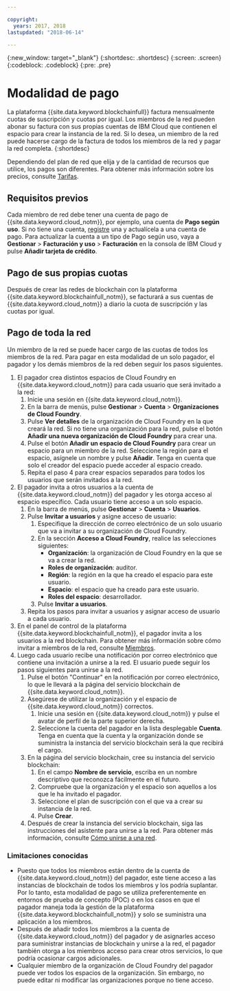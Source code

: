 ```yaml
---

copyright:
  years: 2017, 2018
lastupdated: "2018-06-14"

---
```


{:new_window: target="_blank"}
{:shortdesc: .shortdesc}
{:screen: .screen}
{:codeblock: .codeblock}
{:pre: .pre}

# Modalidad de pago

La plataforma {{site.data.keyword.blockchainfull}} factura mensualmente cuotas de suscripción y cuotas por igual. Los miembros de la red pueden abonar su factura con sus propias cuentas de IBM Cloud que contienen el espacio para crear la instancia de la red. Si lo desea, un miembro de la red puede hacerse cargo de la factura de todos los miembros de la red y pagar la red completa.
{:shortdesc}

Dependiendo del plan de red que elija y de la cantidad de recursos que utilice, los pagos son diferentes. Para obtener más información sobre los precios, consulte [Tarifas](pricing.html).

## Requisitos previos
Cada miembro de red debe tener una cuenta de pago de {{site.data.keyword.cloud_notm}}, por ejemplo, una cuenta de **Pago según uso**. Si no tiene una cuenta, [registre](https://console.bluemix.net/registration/) una y actualícela a una cuenta de pago. Para actualizar la cuenta a un tipo de Pago según uso, vaya a **Gestionar** > **Facturación y uso** > **Facturación** en la consola de IBM Cloud y pulse **Añadir tarjeta de crédito**.


## Pago de sus propias cuotas
Después de crear las redes de blockchain con la plataforma {{site.data.keyword.blockchainfull_notm}}, se facturará a sus cuentas de {{site.data.keyword.cloud_notm}} a diario la cuota de suscripción y las cuotas por igual. 


## Pago de toda la red
Un miembro de la red se puede hacer cargo de las cuotas de todos los miembros de la red.  Para pagar en esta modalidad de un solo pagador, el pagador y los demás miembros de la red deben seguir los pasos siguientes.

1. El pagador crea distintos espacios de Cloud Foundry en {{site.data.keyword.cloud_notm}} para cada usuario que será invitado a la red:
   1. Inicie una sesión en {{site.data.keyword.cloud_notm}}.
   2. En la barra de menús, pulse **Gestionar** > **Cuenta** > **Organizaciones de Cloud Foundry**.
   3. Pulse **Ver detalles** de la organización de Cloud Foundry en la que creará la red.  Si no tiene una organización para la red, pulse el botón **Añadir una nueva organización de Cloud Foundry** para crear una.
   4. Pulse el botón **Añadir un espacio de Cloud Foundry** para crear un espacio para un miembro de la red.  Seleccione la región para el espacio, asígnele un nombre y pulse **Añadir**.  Tenga en cuenta que solo el creador del espacio puede acceder al espacio creado.
   5. Repita el paso 4 para crear espacios separados para todos los usuarios que serán invitados a la red.
2. El pagador invita a otros usuarios a la cuenta de {{site.data.keyword.cloud_notm}} del pagador y les otorga acceso al espacio específico.  Cada usuario tiene acceso a un solo espacio.
   1. En la barra de menús, pulse **Gestionar** > **Cuenta** > **Usuarios**.  
   2. Pulse **Invitar a usuarios** y asigne acceso de usuario:
      1. Especifique la dirección de correo electrónico de un solo usuario que va a invitar a su organización de Cloud Foundry.
      2. En la sección **Acceso a Cloud Foundry**, realice las selecciones siguientes:
         - **Organización**: la organización de Cloud Foundry en la que se va a crear la red.
         - **Roles de organización**: auditor.
         - **Región**: la región en la que ha creado el espacio para este usuario.
         - **Espacio**: el espacio que ha creado para este usuario.
         - **Roles del espacio**: desarrollador.
      3. Pulse **Invitar a usuarios**.
   3. Repita los pasos para invitar a usuarios y asignar acceso de usuario a cada usuario.
3. En el panel de control de la plataforma {{site.data.keyword.blockchainfull_notm}}, el pagador invita a los usuarios a la red blockchain. Para obtener más información sobre cómo invitar a miembros de la red, consulte [Miembros](https://console.bluemix.net/docs/services/blockchain/v10_dashboard.html#members).
4. Luego cada usuario recibe una notificación por correo electrónico que contiene una invitación a unirse a la red.  El usuario puede seguir los pasos siguientes para unirse a la red.
   1. Pulse el botón "Continuar" en la notificación por correo electrónico, lo que le llevará a la página del servicio blockchain de {{site.data.keyword.cloud_notm}}.
   2. Asegúrese de utilizar la organización y el espacio de {{site.data.keyword.cloud_notm}} correctos.
      1. Inicie una sesión en {{site.data.keyword.cloud_notm}} y pulse el avatar de perfil de la parte superior derecha.
      2. Seleccione la cuenta del pagador en la lista desplegable **Cuenta**.  Tenga en cuenta que la cuenta y la organización donde se suministra la instancia del servicio blockchain será la que recibirá el cargo.  
   4. En la página del servicio blockchain, cree su instancia del servicio blockchain:
      1. En el campo **Nombre de servicio**, escriba en un nombre descriptivo que reconozca fácilmente en el futuro.
      2. Compruebe que la organización y el espacio son aquellos a los que le ha invitado el pagador.
      3. Seleccione el plan de suscripción con el que va a crear su instancia de la red.
      4. Pulse **Crear**.
   5. Después de crear la instancia del servicio blockchain, siga las instrucciones del asistente para unirse a la red.  Para obtener más información, consulte [Cómo unirse a una red](https://console.bluemix.net/docs/services/blockchain/get_start.html#joining-a-network).

### Limitaciones conocidas
- Puesto que todos los miembros están dentro de la cuenta de {{site.data.keyword.cloud_notm}} del pagador, este tiene acceso a las instancias de blockchain de todos los miembros y los podría suplantar.  Por lo tanto, esta modalidad de pago se utiliza preferentemente en entornos de prueba de concepto (POC) o en los casos en que el pagador maneja toda la gestión de la plataforma {{site.data.keyword.blockchainfull_notm}} y solo se suministra una aplicación a los miembros.  
- Después de añadir todos los miembros a la cuenta de {{site.data.keyword.cloud_notm}} del pagador y de asignarles acceso para suministrar instancias de blockchain y unirse a la red, el pagador también otorga a los miembros acceso para crear otros servicios, lo que podría ocasionar cargos adicionales.  
- Cualquier miembro de la organización de Cloud Foundry del pagador puede ver todos los espacios de la organización.  Sin embargo, no puede editar ni modificar las organizaciones porque no tiene acceso.

